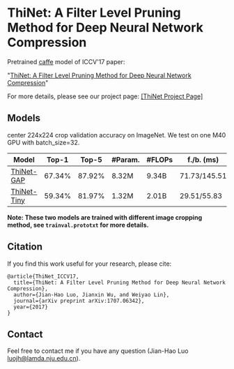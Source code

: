 # ThiNet: A Filter Level Pruning Method for Deep Neural Network Compression


Pretrained [caffe](https://github.com/BVLC/caffe) model of ICCV'17 paper:

"[ThiNet: A Filter Level Pruning Method for Deep Neural Network Compression](https://arxiv.org/abs/1707.06342)"

For more details, please see our project page: [[ThiNet Project Page]](http://lamda.nju.edu.cn/luojh/project/ThiNet_ICCV17/ThiNet_ICCV17.html)


## Models

center 224x224 crop validation accuracy on ImageNet. We test on one M40 GPU with batch_size=32.

| Model  | Top-1 | Top-5 | #Param. | #FLOPs | f./b. (ms) |
| ------------- | ------------- | ------------- |  ------------- |  ------------- |  ------------- | 
| [ThiNet-GAP](http://lamda.nju.edu.cn/luojh/project/ThiNet_ICCV17/caffe_model/ThiNet-GAP.zip)  | 67.34%  | 87.92%  | 8.32M | 9.34B | 71.73/145.51 |
| [ThiNet-Tiny](http://lamda.nju.edu.cn/luojh/project/ThiNet_ICCV17/caffe_model/ThiNet-Tiny.zip) | 59.34% | 81.97% | 	1.32M | 2.01B | 29.51/55.83 |

**Note: These two models are trained with different image cropping method, see ``trainval.prototxt`` for more details.**



## Citation
If you find this work useful for your research, please cite:
```
@article{ThiNet_ICCV17,
  title={ThiNet: A Filter Level Pruning Method for Deep Neural Network Compression},
  author={Jian-Hao Luo, Jianxin Wu, and Weiyao Lin},
  journal={arXiv preprint arXiv:1707.06342},
  year={2017}
}
```

## Contact
Feel free to contact me if you have any question (Jian-Hao Luo luojh@lamda.nju.edu.cn).
